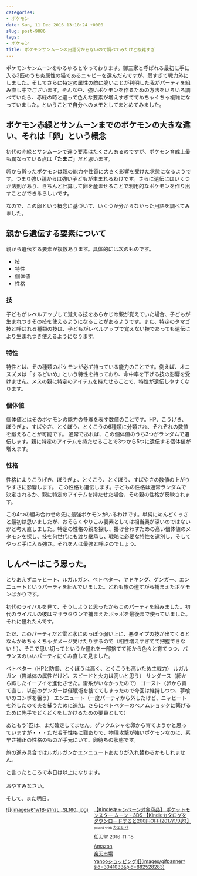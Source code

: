 ```yaml
---
categories:
- ポケモン
date: Sun, 11 Dec 2016 13:18:24 +0000
slug: post-9886
tags:
- ポケモン
title: ポケモンサンムーンの用語分からないので調べてみたけど複雑すぎ
---
```


ポケモンサンムーンをゆるゆるとやっております。御三家と呼ばれる最初に手に入る3匹のうち炎属性の猫であるニャビーを選んだんですが、弱すぎて戦力外にしました。そしてさらに特定の属性の敵に脆いことが判明した我がパーティを組み直し中でございます。そんな中、強いポケモンを作るための方法をいろいろ調べていたら、赤緑の時と違って色んな要素が増えすぎててめちゃくちゃ複雑になっていました。ということで自分へのメモとしてまとめてみました。<!--more--><h2>ポケモン赤緑とサンムーンまでのポケモンの大きな違い、それは「卵」という概念</h2>

初代の赤緑とサンムーンで違う要素はたくさんあるのですが、ポケモン育成上最も異なっている点は<strong>「たまご」</strong>だと思います。

卵から孵ったポケモンは親の能力や性質に大きく影響を受けた状態になるようです。つまり強い親からは強い子どもが生まれるわけです。さらに遺伝にはいくつか法則があり、きちんと計算して卵を産ませることで利用的なポケモンを作り出すことができるらしいです。

なので、この卵という概念に基づいて、いくつか分からなかった用語を調べてみました。

<h2>親から遺伝する要素について</h2>
親から遺伝する要素が複数あります。具体的には次のものです。

<ul>
	<li>技</li>
	<li>特性</li>
	<li>個体値</li>
	<li>性格</li>
</ul>

<h3>技</h3>
子どもがレベルアップして覚える技をあらかじめ親が覚えていた場合、子どもが生まれつきその技を使えるようになることがあるようです。また、特定のタマゴ技と呼ばれる種類の技は、子どもがレベルアップで覚えない技であっても遺伝により生まれつき使えるようになります。

<h3>特性</h3>
特性とは、その種類のポケモンが必ず持っている能力のことです。例えば、オニスズメは「するどいめ」という特性を持っており、命中率を下げる技の影響を受けません。メスの親に特定のアイテムを持たせることで、特性が遺伝しやすくなります。

<h3>個体値</h3>
個体値とはそのポケモンの能力の多寡を表す数値のことです。HP、こうげき、ぼうぎょ、すばやさ、とくぼう、とくこうの6種類に分類され、それぞれの数値を鍛えることが可能です。
通常であれば、この個体値のうち3つがランダムで遺伝します。親に特定のアイテムを持たせることで3つから5つに遺伝する個体値が増えます。

<h3>性格</h3>
性格によりこうげき、ぼうぎょ、とくこう、とくぼう、すばやさの数値の上がりやすさに影響します。
この性格も遺伝します。子どもの性格は通常ランダムで決定されるか、親に特定のアイテムを持たせた場合、その親の性格が反映されます。


この4つの組み合わせの先に最強ポケモンがいるわけです。単純にめんどくっさと最初は思いましたが、おそらくやりこみ要素としては相当奥が深いのではないかと考え直しました。特定の性格の親を探し、掛け合わすための高い個体値のメタモンを探し、技を何世代にも渡り継承し、戦略に必要な特性を選別し、そしてやっと手に入る強さ。それを人は最強と呼ぶのでしょう。


<h2>しんぺーはこう思った。</h2>

とりあえずニャヒート、ルガルガン、ベトベター、ヤドキング、ゲンガー、エンニュートというパーティを組んでいました。どれも旅の道すがら捕まえたポケモンばかりです。

初代のライバルを見て、そうしようと思ったからこのパーティを組みました。初代のライバルの彼はマサラタウンで捕まえたポッポを最後まで使っていました。それに憧れたんです。

ただ、このパーティだと雷と水にめっぽう弱い上に、悪タイプの技が出てくるとなんかめちゃくちゃダメージ受けたりするので（相性増えすぎてて把握できない！）、そこで思い切ってというか憧れを一部捨てて卵から色々と育てつつ、バランスのいいパーティにくみ直して見ました。

ベトベター（HPと防御、とくぼうは高く、とくこうも高いため主戦力）
ルガルガン（岩単体の属性だけど、スピードと火力は高いと思う）
サンダース（卵から孵したイーブイを進化させた。雷系がいなかったので）
ゴースト（卵から育て直し、以前のゲンガーは催眠術を捨ててしまったので今回は維持しつつ、夢喰いのコンボを狙う）
エンニュート（一度パーティから外したけど、ニャヒートを外したので炎を補うために追加。さらにベトベターのベノムショックに繋げるために先手でどくどくをしかけるための要員として）

あともう1匹は、まだ確定してません。グソクムシャを卵から育てようかと思っていますが・・・ただ若干性格に難ありで、物理攻撃が強いポケモンなのに、素早さ補正の性格のものが手元にいて、卵待ちの状態です。

旅の進み具合ではルガルガンかエンニュートあたりが入れ替わるかもしれません。

と言ったところで本日は以上になります。<br><br>おやすみなさい。

そして、また明日。

<div class="kaerebalink-box" style="text-align:left;padding-bottom:20px;font-size:small;/zoom: 1;overflow: hidden;"><div class="kaerebalink-image" style="float:left;margin:0 15px 10px 0;"><a href="http://www.amazon.co.jp/exec/obidos/ASIN/B01IEMPJAQ/warawareotoko-22/ref=nosim/" target="_blank" >![](images/61w1B-s1nzL._SL160_.jpg)</a></div><div class="kaerebalink-info" style="line-height:120%;/zoom: 1;overflow: hidden;"><div class="kaerebalink-name" style="margin-bottom:10px;line-height:120%"><a href="http://www.amazon.co.jp/exec/obidos/ASIN/B01IEMPJAQ/warawareotoko-22/ref=nosim/" target="_blank" >【Kindleキャンペーン対象商品】 ポケットモンスター ムーン - 3DS 【Kindleカタログをダウンロードすると200円OFF(2017/1/9迄)】</a><div class="kaerebalink-powered-date" style="font-size:8pt;margin-top:5px;font-family:verdana;line-height:120%">posted with <a href="http://kaereba.com" rel="nofollow" target="_blank">カエレバ</a></div></div><div class="kaerebalink-detail" style="margin-bottom:5px;"> 任天堂 2016-11-18    </div><div class="kaerebalink-link1" style="margin-top:10px;"><div class="shoplinkamazon" style="margin:5px 0"><a href="http://www.amazon.co.jp/gp/search?keywords=%E3%82%B5%E3%83%B3%E3%83%A0%E3%83%BC%E3%83%B3&__mk_ja_JP=%E3%82%AB%E3%82%BF%E3%82%AB%E3%83%8A&tag=warawareotoko-22" target="_blank" >Amazon</a></div><div class="shoplinkrakuten" style="margin:5px 0"><a href="http://hb.afl.rakuten.co.jp/hgc/0f6e221b.2eb9748a.0f6e221c.35cc1e84/?pc=http%3A%2F%2Fsearch.rakuten.co.jp%2Fsearch%2Fmall%2F%25E3%2582%25B5%25E3%2583%25B3%25E3%2583%25A0%25E3%2583%25BC%25E3%2583%25B3%2F-%2Ff.1-p.1-s.1-sf.0-st.A-v.2%3Fx%3D0%26scid%3Daf_ich_link_urltxt%26m%3Dhttp%3A%2F%2Fm.rakuten.co.jp%2F" target="_blank" >楽天市場</a></div><div class="shoplinkyahoo" style="margin:5px 0"><a href="http://ck.jp.ap.valuecommerce.com/servlet/referral?sid=3041033&pid=882528283&vc_url=http%3A%2F%2Fsearch.shopping.yahoo.co.jp%2Fsearch%3Fp%3D%25E3%2582%25B5%25E3%2583%25B3%25E3%2583%25A0%25E3%2583%25BC%25E3%2583%25B3&vcptn=kaereba" target="_blank" >Yahooショッピング![](images/gifbanner?sid=3041033&pid=882528283)</a></div></div></div><div class="booklink-footer" style="clear: left"></div></div>